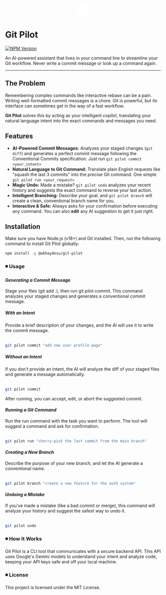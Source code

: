 <div align="center" display="inline">
  <img width="40" height="40" alt="logo" src="./public/logo-dark-new.png" />
</div>

# Git Pilot 

[![NPM Version](https://img.shields.io/npm/v/@abhaydesu/git-pilot)](https://www.npmjs.com/package/@abhaydesu/git-pilot)

An AI-powered assistant that lives in your command line to streamline your Git workflow. Never write a commit message or look up a command again.

---

## The Problem
Remembering complex commands like interactive rebase can be a pain. Writing well-formatted commit messages is a chore. Git is powerful, but its interface can sometimes get in the way of a fast workflow.

**Git Pilot** solves this by acting as your intelligent copilot, translating your natural language intent into the exact commands and messages you need.

## Features
* **AI-Powered Commit Messages:** Analyzes your staged changes (`git diff`) and generates a perfect commit message following the Conventional Commits specification. Just run `git pilot commit <your_intent>`
* **Natural Language to Git Command:** Translate plain English requests like "squash the last 3 commits" into the precise Git command. One simple `git pilot run <your_request>`
* **Magic Undo:** Made a mistake? `git pilot undo` analyzes your recent history and suggests the exact command to reverse your last action.
* **Intelligent Branching:** Describe your goal, and `git pilot branch` will create a clean, conventional branch name for you.
* **Interactive & Safe:** Always asks for your confirmation before executing any command. You can also **edit** any AI suggestion to get it just right.

## Installation
Make sure you have Node.js (v18+) and Git installed. Then, run the following command to install Git Pilot globally:

```bash
npm install -g @abhaydesu/git-pilot
```

### ◾ Usage

#### *Generating a Commit Message*
Stage your files (git add .), then run git pilot commit. This command analyzes your staged changes and generates a conventional commit message.

##### With an Intent
Provide a brief description of your changes, and the AI will use it to write the commit message.

```Bash

git pilot commit "add new user profile page"
```

##### Without an Intent
If you don't provide an intent, the AI will analyze the diff of your staged files and generate a message automatically.

```Bash

git pilot commit
```
After running, you can accept, edit, or abort the suggested commit.


#### *Running a Git Command*
Run the run command with the task you want to perform. The tool will suggest a command and ask for confirmation.

```Bash

git pilot run "cherry-pick the last commit from the main branch" 
```

#### *Creating a New Branch*
Describe the purpose of your new branch, and let the AI generate a conventional name.

```Bash

git pilot branch "create a new feature for the auth system"
```

#### *Undoing a Mistake*

If you've made a mistake (like a bad commit or merge), this command will analyze your history and suggest the safest way to undo it.

```Bash

git pilot undo 
```

### ◾ How It Works
Git Pilot is a CLI tool that communicates with a secure backend API. This API uses Google's Gemini models to understand your intent and analyze code, keeping your API keys safe and off your local machine.

### ◾ License
This project is licensed under the MIT License.